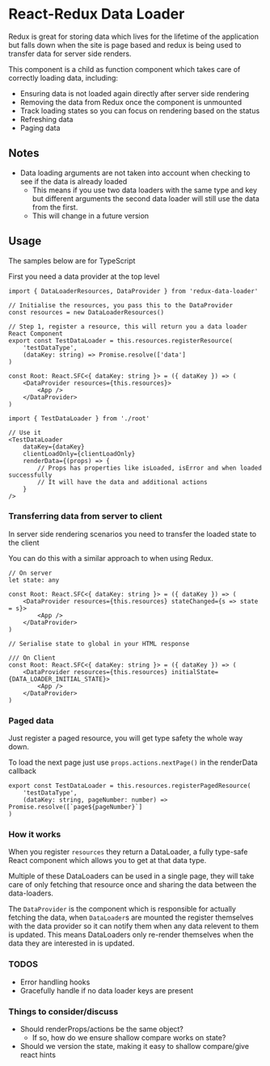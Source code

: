 # React-Redux Data Loader
Redux is great for storing data which lives for the lifetime of the application but falls down 
when the site is page based and redux is being used to transfer data for server side renders.

This component is a child as function component which takes care of correctly loading data, including:

 - Ensuring data is not loaded again directly after server side rendering
 - Removing the data from Redux once the component is unmounted
 - Track loading states so you can focus on rendering based on the status
 - Refreshing data
 - Paging data

## Notes
* Data loading arguments are not taken into account when checking to see if the data is already loaded
    * This means if you use two data loaders with the same type and key but different arguments the second data loader will still use the data from the first.
    * This will change in a future version

## Usage
The samples below are for TypeScript

First you need a data provider at the top level

``` tsx
import { DataLoaderResources, DataProvider } from 'redux-data-loader'

// Initialise the resources, you pass this to the DataProvider
const resources = new DataLoaderResources()

// Step 1, register a resource, this will return you a data loader React Component
export const TestDataLoader = this.resources.registerResource(
    'testDataType',
    (dataKey: string) => Promise.resolve(['data']
)

const Root: React.SFC<{ dataKey: string }> = ({ dataKey }) => (
    <DataProvider resources={this.resources}>
        <App />
    </DataProvider>
)
```

``` tsx
import { TestDataLoader } from './root'

// Use it
<TestDataLoader
    dataKey={dataKey}
    clientLoadOnly={clientLoadOnly}
    renderData={(props) => {
        // Props has properties like isLoaded, isError and when loaded successfully
        // It will have the data and additional actions
    }
/>
```

### Transferring data from server to client
In server side rendering scenarios you need to transfer the loaded state to the client

You can do this with a similar approach to when using Redux.

``` tsx
// On server
let state: any

const Root: React.SFC<{ dataKey: string }> = ({ dataKey }) => (
    <DataProvider resources={this.resources} stateChanged={s => state = s}>
        <App />
    </DataProvider>
)

// Serialise state to global in your HTML response

/// On Client
const Root: React.SFC<{ dataKey: string }> = ({ dataKey }) => (
    <DataProvider resources={this.resources} initialState={DATA_LOADER_INITIAL_STATE}>
        <App />
    </DataProvider>
)
```

### Paged data
Just register a paged resource, you will get type safety the whole way down.

To load the next page just use `props.actions.nextPage()` in the renderData callback
``` tsx
export const TestDataLoader = this.resources.registerPagedResource(
    'testDataType',
    (dataKey: string, pageNumber: number) => Promise.resolve([`page${pageNumber}`]
)
```

### How it works
When you register `resources` they return a DataLoader, a fully type-safe React component which allows you to get at that data type.

Multiple of these DataLoaders can be used in a single page, they will take care of only fetching that resource once and sharing the data between the data-loaders.

The `DataProvider` is the component which is responsible for actually fetching the data, when `DataLoader`s are mounted the register themselves with the data provider so it can notify them when any data relevent to them is updated. This means DataLoaders only re-render themselves when the data they are interested in is updated.

### TODOS
 - Error handling hooks
 - Gracefully handle if no data loader keys are present

### Things to consider/discuss
 - Should renderProps/actions be the same object?
    - If so, how do we ensure shallow compare works on state?
 - Should we version the state, making it easy to shallow compare/give react hints